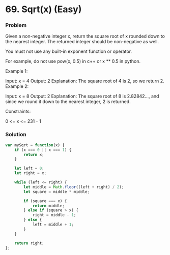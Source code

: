 # 69. Sqrt(x) (Easy)

### Problem

Given a non-negative integer x, return the square root of x rounded down to the nearest integer. The returned integer should be non-negative as well.

You must not use any built-in exponent function or operator.

For example, do not use pow(x, 0.5) in c++ or x ** 0.5 in python.

Example 1:

Input: x = 4
Output: 2
Explanation: The square root of 4 is 2, so we return 2.
Example 2:

Input: x = 8
Output: 2
Explanation: The square root of 8 is 2.82842..., and since we round it down to the nearest integer, 2 is returned.

Constraints:

0 <= x <= 231 - 1

### Solution

```javascript
var mySqrt = function(x) {
    if (x === 0 || x === 1) {
        return x;
    }

    let left = 0;
    let right = x;

    while (left <= right) {
        let middle = Math.floor((left + right) / 2);
        let square = middle * middle;

        if (square === x) {
            return middle;
        } else if (square > x) {
            right = middle - 1;
        } else {
            left = middle + 1;
        }
    }

    return right;
};
```
